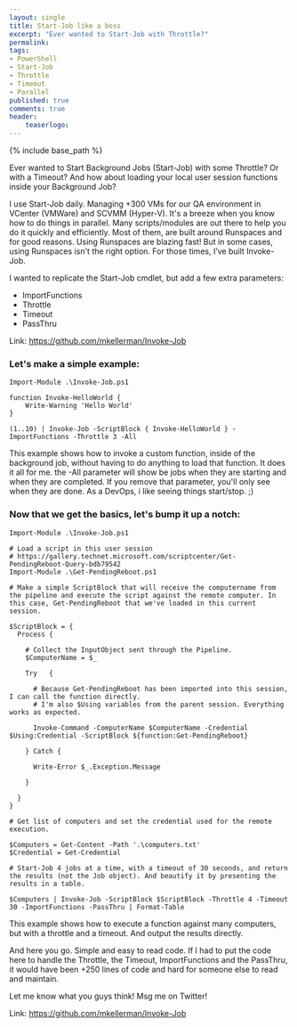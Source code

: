 ```yaml
---
layout: single
title: Start-Job like a boss
excerpt: "Ever wanted to Start-Job with Throttle?"
permalink:
tags: 
- PowerShell
- Start-Job
- Throttle
- Timeout
- Parallel
published: true
comments: true
header:
    teaserlogo: 
---
```

{% include base_path %} 

Ever wanted to Start Background Jobs (Start-Job) with some Throttle? Or with a Timeout? And how about loading your local user session functions inside your Background Job?

I use Start-Job daily. Managing +300 VMs for our QA environment in VCenter (VMWare) and SCVMM (Hyper-V). It's a breeze when you know how to do things in parallel. Many scripts/modules are out there to help you do it quickly and efficiently. Most of them, are built around Runspaces and for good reasons. Using Runspaces are blazing fast! But in some cases, using Runspaces isn't the right option. For those times, I’ve built Invoke-Job.

I wanted to replicate the Start-Job cmdlet, but add a few extra parameters: 
  * ImportFunctions
  * Throttle
  * Timeout
  * PassThru

Link: <a href="https://github.com/mkellerman/Invoke-Job">https://github.com/mkellerman/Invoke-Job</a>

### Let's make a simple example:
```
Import-Module .\Invoke-Job.ps1

function Invoke-HelloWorld { 
    Write-Warning 'Hello World'
}

(1..10) | Invoke-Job -ScriptBlock { Invoke-HelloWorld } -ImportFunctions -Throttle 3 -All
```
This example shows how to invoke a custom function, inside of the background job, without having to do anything to load that function. It does it all for me. the -All parameter will show be jobs when they are starting and when they are completed. If you remove that parameter, you'll only see when they are done. As a DevOps, i like seeing things start/stop. ;)

### Now that we get the basics, let's bump it up a notch:
```
Import-Module .\Invoke-Job.ps1

# Load a script in this user session
# https://gallery.technet.microsoft.com/scriptcenter/Get-PendingReboot-Query-bdb79542
Import-Module .\Get-PendingReboot.ps1

# Make a simple ScriptBlock that will receive the computername from the pipeline and execute the script against the remote computer. In this case, Get-PendingReboot that we've loaded in this current session.

$ScriptBlock = {
  Process {
    
    # Collect the InputObject sent through the Pipeline.
    $ComputerName = $_
    
    Try   { 
    
      # Because Get-PendingReboot has been imported into this session, I can call the function directly.
      # I'm also $Using variables from the parent session. Everything works as expected.
      
      Invoke-Command -ComputerName $ComputerName -Credential $Using:Credential -ScriptBlock ${function:Get-PendingReboot} 
    
    } Catch { 
    
      Write-Error $_.Exception.Message 
    
    }
  
  }
}

# Get list of computers and set the credential used for the remote execution.

$Computers = Get-Content -Path '.\computers.txt'
$Credential = Get-Credential

# Start-Job 4 jobs at a time, with a timeout of 30 seconds, and return the results (not the Job object). And beautify it by presenting the results in a table.

$Computers | Invoke-Job -ScriptBlock $ScriptBlock -Throttle 4 -Timeout 30 -ImportFunctions -PassThru | Format-Table
```
This example shows how to execute a function against many computers, but with a throttle and a timeout. And output the results directly.

And here you go. Simple and easy to read code. If I had to put the code here to handle the Throttle, the Timeout, ImportFunctions and the PassThru, it would have been +250 lines of code and hard for someone else to read and maintain. 

Let me know what you guys think!
Msg me on Twitter!

Link: <a href="https://github.com/mkellerman/Invoke-Job">https://github.com/mkellerman/Invoke-Job</a>

